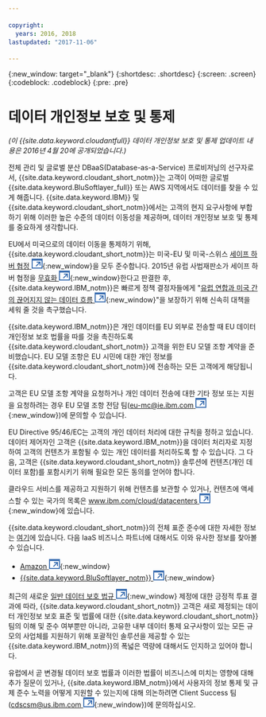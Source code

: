 ```yaml
---

copyright:
  years: 2016, 2018
lastupdated: "2017-11-06"

---
```


{:new_window: target="_blank"}
{:shortdesc: .shortdesc}
{:screen: .screen}
{:codeblock: .codeblock}
{:pre: .pre}

<!-- Acrolinx: 2017-02-01 -->

# 데이터 개인정보 보호 및 통제

_(이 {{site.data.keyword.cloudantfull}} 데이터 개인정보 보호 및 통제 업데이트 내용은 2016년 4월 20에 공개되었습니다.)_

전체 관리 및 글로벌 분산 DBaaS(Database-as-a-Service) 프로비저닝의 선구자로서, {{site.data.keyword.cloudant_short_notm}}는 고객이 어떠한 글로벌 {{site.data.keyword.BluSoftlayer_full}} 또는 AWS 지역에서도 데이터를 찾을 수 있게 해줍니다. 
{{site.data.keyword.IBM}} 및 {{site.data.keyword.cloudant_short_notm}}에서는 고객의 현지 요구사항에 부합하기 위해 이러한 높은 수준의 데이터 이동성을 제공하며, 데이터 개인정보 보호 및 통제를 중요하게 생각합니다. 

EU에서 미국으로의 데이터 이동을 통제하기 위해, {{site.data.keyword.cloudant_short_notm}}는 미국-EU 및 미국-스위스
[세이프 하버 협정 ![외부 링크 아이콘](../images/launch-glyph.svg "외부 링크 아이콘")](https://safeharbor.export.gov/companyinfo.aspx?id=29450){:new_window}을 모두 준수합니다.
2015년 유럽 사법재판소가 세이프 하버 협정을 [무효화 ![외부 링크 아이콘](../images/launch-glyph.svg "외부 링크 아이콘")](http://curia.europa.eu/juris/document/document.jsf?text=&docid=169195&pageIndex=0&doclang=en&mode=req&dir=&occ=first&part=1&cid=113326){:new_window}한다고
판결한 후, {{site.data.keyword.IBM_notm}}은 빠르게 정책 결정자들에게 "[유럽 연합과 미국 간의 끊어지지 않는 데이터 흐름 ![외부 아이콘 링크](../images/launch-glyph.svg "외부 링크 아이콘")](http://www.ibm.com/ibm/ibmgra/safe_harbor_10062015.html){:new_window}"을
보장하기 위해 신속히 대책을 세워 줄 것을 촉구했습니다. 

{{site.data.keyword.IBM_notm}}은 개인 데이터를 EU 외부로 전송할 때 EU 데이터 개인정보 보호 법률을 따를 것을 촉진하도록 {{site.data.keyword.cloudant_short_notm}} 고객을 위한 EU 모델 조항 계약을 준비했습니다. EU 모델 조항은 EU 시민에 대한 개인 정보를 {{site.data.keyword.cloudant_short_notm}}에 전송하는 모든 고객에게 해당됩니다.

고객은 EU 모델 조항 계약을 요청하거나 개인 데이터 전송에 대한 기타 정보 또는 지원을 요청하려는 경우
EU 모델 조항 전담 팀([eu-mc@ie.ibm.com ![외부 링크 아이콘](../images/launch-glyph.svg "외부 링크 아이콘")](mailto:eu-mc@ie.ibm.com){:new_window})에 문의할 수 있습니다.

EU Directive 95/46/EC는 고객의 개인 데이터 처리에 대한 규칙을 정하고 있습니다.
데이터 제어자인 고객은 {{site.data.keyword.IBM_notm}}을 데이터 처리자로 지정하여 고객의 컨텐츠가 포함될 수 있는 개인 데이터를 처리하도록 할 수 있습니다.
그 다음, 고객은 {{site.data.keyword.cloudant_short_notm}} 솔루션에 컨텐츠(개인 데이터 포함)를 포함시키기 위해 필요한 모든 동의를 얻어야 합니다. 

클라우드 서비스를 제공하고 지원하기 위해 컨텐츠를 보관할 수 있거나, 컨텐츠에 액세스할 수 있는
국가의 목록은 [www.ibm.com/cloud/datacenters ![외부 링크 아이콘](../images/launch-glyph.svg "외부 링크 아이콘")](http://www.ibm.com/cloud/datacenters){:new_window}에 있습니다.

{{site.data.keyword.cloudant_short_notm}}의 전체 표준 준수에 대한 자세한 정보는 [여기](compliance.html)에 있습니다.
다음 IaaS 비즈니스 파트너에 대해서도 이와 유사한 정보를 찾아볼 수 있습니다.

-   [Amazon ![외부 링크 아이콘](../images/launch-glyph.svg "외부 링크 아이콘")](https://aws.amazon.com/compliance/){:new_window}
-   [{{site.data.keyword.BluSoftlayer_notm}} ![외부 링크 아이콘](../images/launch-glyph.svg "외부 링크 아이콘")](http://www.softlayer.com/compliance){:new_window}

최근의 새로운 [일반 데이터 보호 법규 ![외부 링크 아이콘](../images/launch-glyph.svg "외부 링크 아이콘")](http://www.engadget.com/2016/04/14/eu-data-protection-rules/){:new_window} 제정에 대한
긍정적 투표 결과에 따라, {{site.data.keyword.cloudant_short_notm}} 고객은 새로 제정되는 데이터 개인정보 보호 표준 및 법률에 대한 {{site.data.keyword.cloudant_short_notm}} 팀의 이해 및 준수 여부뿐만 아니라, 고유한 내부 데이터 통제 요구사항이 있는 모든 규모의 사업체를 지원하기 위해 포괄적인 솔루션을 제공할 수 있는 {{site.data.keyword.IBM_notm}}의 폭넓은 역량에 대해서도 인지하고 있어야 합니다. 

유럽에서 곧 변경될 데이터 보호 법률과 이러한 법률이 비즈니스에 미치는 영향에 대해 추가 질문이 있거나, {{site.data.keyword.IBM_notm}}에서 사용자의 정보 통제 및 규제 준수 노력을 어떻게 지원할 수 있는지에 대해 의논하려면 Client Success 팀([cdscsm@us.ibm.com ![외부 링크 아이콘](../images/launch-glyph.svg "외부 링크 아이콘")](mailto:cdscsm@us.ibm.com){:new_window})에 문의하십시오.  
